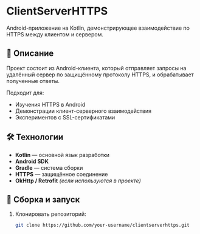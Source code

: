 # ClientServerHTTPS

Android-приложение на Kotlin, демонстрирующее взаимодействие по HTTPS между клиентом и сервером.

## 📌 Описание

Проект состоит из Android-клиента, который отправляет запросы на удалённый сервер по защищённому протоколу HTTPS, и обрабатывает полученные ответы.

Подходит для:
- Изучения HTTPS в Android
- Демонстрации клиент-серверного взаимодействия
- Экспериментов с SSL-сертификатами

## 🛠 Технологии

- **Kotlin** — основной язык разработки
- **Android SDK**
- **Gradle** — система сборки
- **HTTPS** — защищённое соединение
- **OkHttp / Retrofit** *(если используются в проекте)*

## 🚀 Сборка и запуск

1. Клонировать репозиторий:
   ```bash
   git clone https://github.com/your-username/clientserverhttps.git
